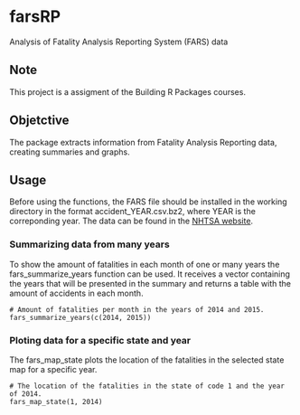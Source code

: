 # farsRP
Analysis of Fatality Analysis Reporting System (FARS) data

## Note
This project is a assigment of the Building R Packages courses.

## Objetctive
The package extracts information from Fatality Analysis Reporting data, creating summaries and graphs.

## Usage
Before using the functions, the FARS file should be installed in the working 
directory in the format accident_YEAR.csv.bz2, where YEAR is the correponding 
year. The data can be found in the [NHTSA website](https://www.nhtsa.gov/Data/Fatality-Analysis-Reporting-System-(FARS)).
### Summarizing data from many years
To show the amount of fatalities in each month of one or many years the fars_summarize_years function can be used. It receives a vector containing the years that will be presented in the summary and returns a table with the amount 
of accidents in each month.
```
# Amount of fatalities per month in the years of 2014 and 2015.
fars_summarize_years(c(2014, 2015))
```
### Ploting data for a specific state and year
The fars_map_state plots the location of the fatalities in the selected state 
map for a specific year.
```{r}
# The location of the fatalities in the state of code 1 and the year of 2014.
fars_map_state(1, 2014)
```

